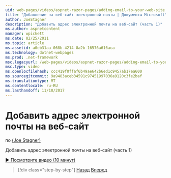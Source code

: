 ```yaml
---
uid: web-pages/videos/aspnet-razor-pages/adding-email-to-your-web-site
title: "Добавление на веб-сайт электронной почты | Документы Microsoft"
author: JoeStagner
description: "Добавить адрес электронной почты на веб-сайт (часть 1)"
ms.author: aspnetcontent
manager: wpickett
ms.date: 02/25/2011
ms.topic: article
ms.assetid: a0eb31aa-068b-4214-8a2b-16576a616aca
ms.technology: dotnet-webpages
ms.prod: .net-framework
msc.legacyurl: /web-pages/videos/aspnet-razor-pages/adding-email-to-your-web-site
msc.type: video
ms.openlocfilehash: ccc419f0ffaf6b49ae642b6ed1c9457ab17ea600
ms.sourcegitcommit: 9a9483aceb34591c97451997036a9120c3fe2baf
ms.translationtype: MT
ms.contentlocale: ru-RU
ms.lasthandoff: 11/10/2017
---
```

<a name="adding-email-to-your-web-site"></a>Добавить адрес электронной почты на веб-сайт
====================
по [(Joe Stagner)](https://github.com/JoeStagner)

Добавить адрес электронной почты на веб-сайт (часть 1)

[&#9654; Посмотрите видео (10 минут)](https://channel9.msdn.com/Blogs/ASP-NET-Site-Videos/adding-email-to-your-web-site)

>[!div class="step-by-step"]
[Назад](working-with-video.md)
[Вперед](adding-search-to-your-web-site.md)
